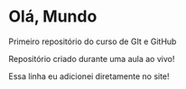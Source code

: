# Olá, Mundo
 Primeiro repositório do curso de GIt e GitHub

Repositório criado durante uma aula ao vivo!

Essa linha eu adicionei diretamente no site!
